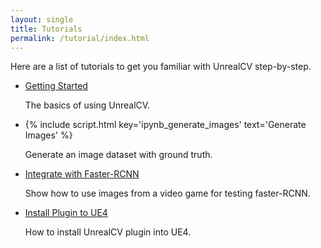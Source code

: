 ```yaml
---
layout: single
title: Tutorials
permalink: /tutorial/index.html
---
```


Here are a list of tutorials to get you familiar with UnrealCV step-by-step.

- [Getting Started](/tutorial/getting_started.html)

  The basics of using UnrealCV.


- {% include script.html key='ipynb_generate_images' text='Generate Images' %}  

  Generate an image dataset with ground truth.


- [Integrate with Faster-RCNN](/tutorial/faster_rcnn.html)

  Show how to use images from a video game for testing faster-RCNN.

- [Install Plugin to UE4](/tutorial/plugin.html)

  How to install UnrealCV plugin into UE4.
